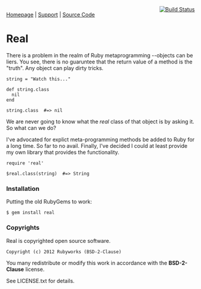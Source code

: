 <div style="float: right;">
  <a href="http://travis-ci.org/rubyworks/real"><img title="Build Status" src="https://secure.travis-ci.org/rubyworks/bang.png" /></a>
</div>

[Homepage](http://rubyworks.github.com/real) |
[Support](http://github.com/rubyworks/real/issues) |
[Source Code](http://github.com/rubyworks/real)


# Real

There is a problem in the realm of Ruby metaprogramming --objects
can be liers. You see, there is no guaruntee that the return value of 
a method is the "truth". Any object can play dirty tricks.

    string = "Watch this..."

    def string.class
      nil
    end

    string.class  #=> nil

We are never going to know what the *real* class of that object is
by asking it. So what can we do?

I've advocated for explict meta-programming methods be added to Ruby
for a long time. So far to no avail. Finally, I've decided I could 
at least provide my own library that provides the functionality.


    require 'real'

    $real.class(string)  #=> String


### Installation

Putting the old RubyGems to work:

    $ gem install real


### Copyrights

Real is copyrighted open source software.

    Copyright (c) 2012 Rubyworks (BSD-2-Clause)

You many redistribute or modify this work in accordance with the **BSD-2-Clause** license.

See LICENSE.txt for details.
